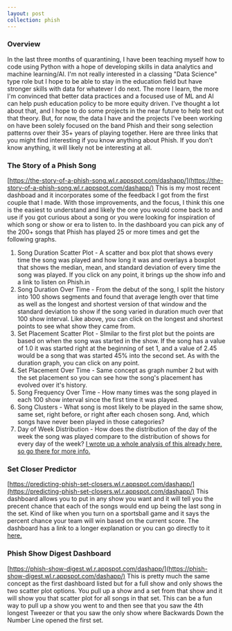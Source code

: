 ```yaml
---
layout: post
collection: phish
---
```


### Overview
In the last three months of quarantining, I have been teaching myself how to code using Python with a hope of developing skills in data analytics and machine learning/AI.  I'm not really interested in a classing "Data Science" type role but I hope to be able to stay in the education field but have stronger skills with data for whatever I do next.  The more I learn, the more I'm convinced that better data practices and a focused use of ML and AI can help push education policy to be more equity driven.  I've thought a lot about that, and I hope to do some projects in the near future to help test out that theory.  But, for now, the data I have and the projects I've been working on have been solely focused on the band Phish and their song selection patterns over their 35+ years of playing together.  Here are three links that you might find interesting if you know anything about Phish.  If you don't know anything, it will likely not be interesting at all.

### The Story of a Phish Song
[https://the-story-of-a-phish-song.wl.r.appspot.com/dashapp/](https://the-story-of-a-phish-song.wl.r.appspot.com/dashapp/)
This is my most recent dashboad and it incorporates some of the feedback I got from the first couple that I made.  With those improvements, and the focus, I think this one is the easiest to understand and likely the one you would come back to and use if you got curious about a song or you were looking for inspiration of which song or show or era to listen to.  In the dashboard you can pick any of the 200+ songs that Phish has played 25 or more times and get the following graphs.
1) Song Duration Scatter Plot - A scatter and box plot that shows every time the song was played and how long it was and overlays a boxplot that shows the median, mean, and standard deviation of every time the song was played.  If you click on any point, it brings up the show info and a link to listen on Phish.in
2) Song Duration Over Time - From the debut of the song, I split the history into 100 shows segments and found that average length over that time as well as the longest and shortest version of that window and the standard deviation to show if the song varied in duration much over that 100 show interval.  Like above, you can click on the longest and shortest points to see what show they came from.
3) Set Placement Scatter Plot - SImilar to the first plot but the points are based on when the song was started in the show.  If the song has a value of 1.0 it was started right at the beginning of set 1, and a value of 2.45 would be a song that was started 45% into the second set.  As with the duration graph, you can click on any point.
4) Set Placement Over Time - Same concept as graph number 2 but with the set placement so you can see how the song's placement has evolved over it's history.
5) Song Frequency Over Time - How many times was the song played in each 100 show interval since the first time it was played.
6) Song Clusters - What song is most likely to be played in the same show, same set, right before, or right after each chosen song.  And, which songs have never been played in those categories?
7) Day of Week Distribution - How does the distribution of the day of the week the song was played compare to the distribution of shows for every day of the week? [I wrote up a whole analysis of this already here, so go there for more info.](https://jroefive.github.io/2020/04/30/Day-Of-Week-Bias-In-Phish-Setlists.html)

### Set Closer Predictor
[https://predicting-phish-set-closers.wl.r.appspot.com/dashapp/](https://predicting-phish-set-closers.wl.r.appspot.com/dashapp/)
This dashboard allows you to put in any show you want and it will tell you the precent chance that each of the songs would end up being the last song in the set.  Kind of like when you turn on a sportsball game and it says the percent chance your team will win based on the current score.  The dashboard has a link to a longer explanation or you can go directly to it [here.](https://jroefive.github.io/2020/06/22/Predicting-Phish-Set-Closers.html)

### Phish Show Digest Dashboard
[https://phish-show-digest.wl.r.appspot.com/dashapp/](https://phish-show-digest.wl.r.appspot.com/dashapp/)
This is pretty much the same concept as the first dashboard listed but for a full show and only shows the two scatter plot options.  You pull up a show and a set from that show and it will show you that scatter plot for all songs in that set.  This can be a fun way to pull up a show you went to and then see that you saw the 4th longest Tweezer or that you saw the only show where Backwards Down the Number Line opened the first set.
